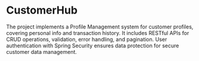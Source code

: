 # CustomerHub
The project implements a Profile Management system for customer profiles, covering personal info and transaction history. 
It includes RESTful APIs for CRUD operations, validation, error handling, and pagination. 
User authentication with Spring Security ensures data protection for secure customer data management.
